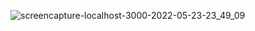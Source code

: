 ![screencapture-localhost-3000-2022-05-23-23_49_09](https://user-images.githubusercontent.com/53371063/169894153-11804d42-8f4f-4529-af26-4d3de1641bfa.png)
